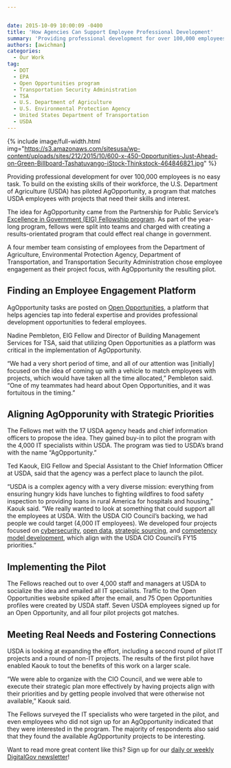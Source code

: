 ```yaml
---


date: 2015-10-09 10:00:09 -0400
title: 'How Agencies Can Support Employee Professional Development'
summary: 'Providing professional development for over 100,000 employees is no easy task. To build on the existing skills of their workforce, the U.S. Department of Agriculture (USDA) has piloted AgOpportunity, a program that matches USDA employees with projects that need their skills and interest. The idea for AgOpportunity came from the Partnership for Public Service’sExcellence'
authors: [awichman]
categories:
  - Our Work
tag:
  - DOT
  - EPA
  - Open Opportunities program
  - Transportation Security Administration
  - TSA
  - U.S. Department of Agriculture
  - U.S. Environmental Protection Agency
  - United States Department of Transportation
  - USDA
---
```



{% include image/full-width.html img="https://s3.amazonaws.com/sitesusa/wp-content/uploads/sites/212/2015/10/600-x-450-Opportunities-Just-Ahead-on-Green-Billboard-Tashatuvango-iStock-Thinkstock-464846821.jpg" %} 

Providing professional development for over 100,000 employees is no easy task. To build on the existing skills of their workforce, the U.S. Department of Agriculture (USDA) has piloted AgOpportunity, a program that matches USDA employees with projects that need their skills and interest.

The idea for AgOpportunity came from the Partnership for Public Service’s [Excellence in Government (EIG) Fellowship program](http://ourpublicservice.org/issues/develop-leaders/excellence-in-government-fellows.php). As part of the year-long program, fellows were split into teams and charged with creating a results-orientated program that could effect real change in government.

A four member team consisting of employees from the Department of Agriculture, Environmental Protection Agency, Department of Transportation, and Transportation Security Administration chose employee engagement as their project focus, with AgOpportunity the resulting pilot.

## Finding an Employee Engagement Platform

AgOpportunity tasks are posted on [Open Opportunities](https://openopps.WHATEVER/), a platform that helps agencies tap into federal expertise and provides professional development opportunities to federal employees.

Nadine Pembleton, EIG Fellow and Director of Building Management Services for TSA, said that utilizing Open Opportunities as a platform was critical in the implementation of AgOpportunity.

“We had a very short period of time, and all of our attention was [initially] focused on the idea of coming up with a vehicle to match employees with projects, which would have taken all the time allocated,” Pembleton said. “One of my teammates had heard about Open Opportunities, and it was fortuitous in the timing.”

## Aligning AgOpporunity with Strategic Priorities

The Fellows met with the 17 USDA agency heads and chief information officers to propose the idea. They gained buy-in to pilot the program with the 4,000 IT specialists within USDA. The program was tied to USDA’s brand with the name “AgOpportunity.”

Ted Kaouk, EIG Fellow and Special Assistant to the Chief Information Officer at USDA, said that the agency was a perfect place to launch the pilot.

“USDA is a complex agency with a very diverse mission: everything from ensuring hungry kids have lunches to fighting wildfires to food safety inspection to providing loans in rural America for hospitals and housing,” Kaouk said. “We really wanted to look at something that could support all the employees at USDA. With the USDA CIO Council’s backing, we had people we could target (4,000 IT employees). We developed four projects focused on [cybersecurity](https://openopps.WHATEVER/tasks/93), [open data](https://openopps.WHATEVER/tasks/88), [strategic sourcing](https://openopps.WHATEVER/tasks/90), and [competency model development](https://openopps.WHATEVER/tasks/91), which align with the USDA CIO Council’s FY15 priorities.”

## Implementing the Pilot

The Fellows reached out to over 4,000 staff and managers at USDA to socialize the idea and emailed all IT specialists. Traffic to the Open Opportunities website spiked after the email, and 75 Open Opportunities profiles were created by USDA staff. Seven USDA employees signed up for an Open Opportunity, and all four pilot projects got matches.

## Meeting Real Needs and Fostering Connections

USDA is looking at expanding the effort, including a second round of pilot IT projects and a round of non-IT projects. The results of the first pilot have enabled Kaouk to tout the benefits of this work on a larger scale.

“We were able to organize with the CIO Council, and we were able to execute their strategic plan more effectively by having projects align with their priorities and by getting people involved that were otherwise not available,” Kaouk said.

The Fellows surveyed the IT specialists who were targeted in the pilot, and even employees who did not sign up for an AgOpportunity indicated that they were interested in the program. The majority of respondents also said that they found the available AgOpportunity projects to be interesting.

Want to read more great content like this? Sign up for our [daily or weekly DigitalGov newsletter](https://public.govdelivery.com/accounts/USHOWTO/subscriber/new)!